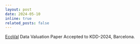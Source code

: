 ```yaml
---
layout: post
date: 2024-05-10
inline: true
related_posts: false
---
```


<a href="https://arxiv.org/abs/2402.09288" target="_blank">EcoVal</a> Data Valuation Paper Accepted to KDD-2024, Barcelona.
